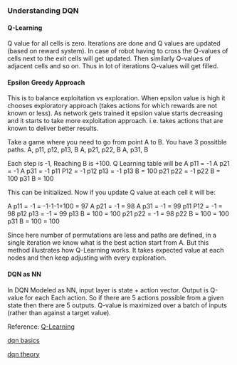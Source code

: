 ### Understanding DQN 

#### Q-Learning 
Q value for all cells is zero. 
Iterations are done and Q values are updated (based on reward system). 
In case of robot having to cross the Q-values of cells next to the exit cells will get updated. 
Then similarly Q-values of adjacent cells and so on. 
Thus in lot of iterations Q-values will get filled. 

#### Epsilon Greedy Approach
This is to balance exploitation vs exploration. When epsilon value is high it chooses exploratory approach (takes actions for which rewards are not known or less). As network gets trained it epsilon value starts decreasing and it starts to take more exploitation approach. i.e. takes actions that are known to deliver better results. 

Take a game where you need to go from point A to B. You have 3 possitble paths. 
A, p11, p12, p13, B
A, p21, p22,      B
A, p31,           B

Each step is -1, Reaching B is +100. Q Learning table will be 
A p11  = -1
A p21  = -1
A p31  = -1
p11 P12 = -1
p12 p13 = -1
p13 B = 100
p21 p22 = -1
p22 B = 100
p31 B = 100

This can be initialized. Now if you update Q value at each cell it will be: 

A p11  = -1  = -1-1-1+100 = 97
A p21  = -1  = 98
A p31  = -1  = 99
p11 P12 = -1 = 98
p12 p13 = -1 = 99
p13 B = 100 = 100
p21 p22 = -1 = 98
p22 B = 100 = 100
p31 B = 100 = 100

Since here number of permutations are less and paths are defined, in a single iteration we know what 
is the best action start from A. But this method illustrates how Q-Learning works. It takes expected value at each nodes and then keep adjusting with every exploration.

#### DQN as NN
In DQN Modeled as NN, input layer is state + action vector. Output is Q-value for each Each action. So if there are 5 actions possible from a given state then there are 5 outputs. Q-value is maximized over a batch of inputs (rather than against a target value). 


Reference: 
[Q-Learning](https://www.freecodecamp.org/news/an-introduction-to-q-learning-reinforcement-learning-14ac0b4493cc/)

[dqn basics](https://tomroth.com.au/dqn-basics/)

[dqn theory](https://jaromiru.com/2016/09/27/lets-make-a-dqn-theory/)
